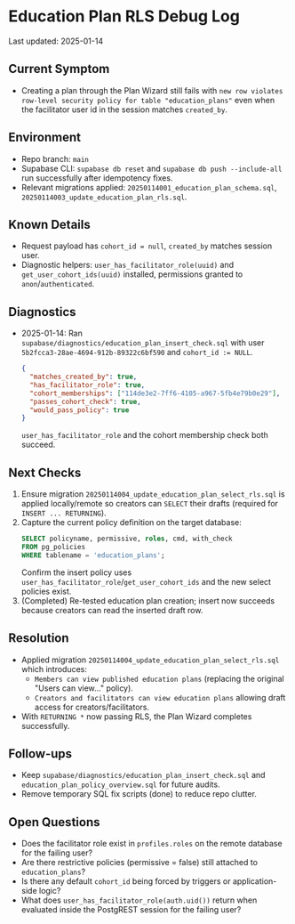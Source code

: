 # Education Plan RLS Debug Log

Last updated: <!--timestamp will be filled manually -->2025-01-14

## Current Symptom
- Creating a plan through the Plan Wizard still fails with `new row violates row-level security policy for table "education_plans"` even when the facilitator user id in the session matches `created_by`.

## Environment
- Repo branch: `main`
- Supabase CLI: `supabase db reset` and `supabase db push --include-all` run successfully after idempotency fixes.
- Relevant migrations applied: `20250114001_education_plan_schema.sql`, `20250114003_update_education_plan_rls.sql`.

## Known Details
- Request payload has `cohort_id = null`, `created_by` matches session user.
- Diagnostic helpers: `user_has_facilitator_role(uuid)` and `get_user_cohort_ids(uuid)` installed, permissions granted to `anon`/`authenticated`.

## Diagnostics
- 2025-01-14: Ran `supabase/diagnostics/education_plan_insert_check.sql` with user `5b2fcca3-28ae-4694-912b-89322c6bf590` and `cohort_id := NULL`.
  ```json
  {
    "matches_created_by": true,
    "has_facilitator_role": true,
    "cohort_memberships": ["114de3e2-7ff6-4105-a967-5fb4e79b0e29"],
    "passes_cohort_check": true,
    "would_pass_policy": true
  }
  ```
  `user_has_facilitator_role` and the cohort membership check both succeed.

## Next Checks
1. Ensure migration `20250114004_update_education_plan_select_rls.sql` is applied locally/remote so creators can `SELECT` their drafts (required for `INSERT ... RETURNING`).
2. Capture the current policy definition on the target database:
   ```sql
   SELECT policyname, permissive, roles, cmd, with_check
   FROM pg_policies
   WHERE tablename = 'education_plans';
   ```
   Confirm the insert policy uses `user_has_facilitator_role`/`get_user_cohort_ids` and the new select policies exist.
3. (Completed) Re-tested education plan creation; insert now succeeds because creators can read the inserted draft row.

## Resolution
- Applied migration `20250114004_update_education_plan_select_rls.sql` which introduces:
  - `Members can view published education plans` (replacing the original "Users can view..." policy).
  - `Creators and facilitators can view education plans` allowing draft access for creators/facilitators.
- With `RETURNING *` now passing RLS, the Plan Wizard completes successfully.

## Follow-ups
- Keep `supabase/diagnostics/education_plan_insert_check.sql` and `education_plan_policy_overview.sql` for future audits.
- Remove temporary SQL fix scripts (done) to reduce repo clutter.

## Open Questions
- Does the facilitator role exist in `profiles.roles` on the remote database for the failing user?
- Are there restrictive policies (permissive = false) still attached to `education_plans`?
- Is there any default `cohort_id` being forced by triggers or application-side logic?
- What does `user_has_facilitator_role(auth.uid())` return when evaluated inside the PostgREST session for the failing user?
